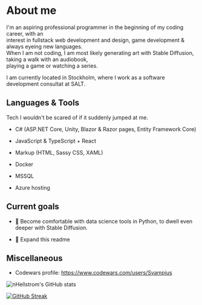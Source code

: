<h1>About me</h1>
<p>I'm an aspiring professional programmer in the beginning of my coding career, with an<br/>
interest in fullstack web development and design, game development & always eyeing new languages.<br/>
When I am not coding, I am most likely generating art with Stable Diffusion, taking a walk with an audiobook,<br/>
playing a game or watching a series. </p>

<p>I am currently located in Stockholm, where I work as a software development consultat at SALT.</p>

<h2>Languages & Tools </h2>
Tech I wouldn't be scared of if it suddenly jumped at me.

- C# (ASP.NET Core, Unity, Blazor & Razor pages, Entity Framework Core)

- JavaScript & TypeScript + React

- Markup (HTML, Sassy CSS, XAML)

- Docker

- MSSQL

- Azure hosting

<h2>Current goals</h2>

- 🐍 Become comfortable with data science tools in Python, to dwell even deeper with Stable Diffusion.

- 🎏 Expand this readme

<h2>Miscellaneous</h2>

- Codewars profile: https://www.codewars.com/users/Svampius


![nHellstrom's GitHub stats](https://github-readme-stats.vercel.app/api?username=nHellstrom&show_icons=true&theme=synthwave)

[![GitHub Streak](http://github-readme-streak-stats.herokuapp.com?user=nHellstrom&theme=dark&background=2b213a)](https://git.io/streak-stats)
